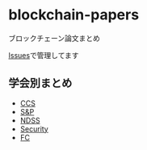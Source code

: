# blockchain-papers

ブロックチェーン論文まとめ

[Issues](https://github.com/minaminao/blockchain-papers/issues?q=is%3Aissue+is%3Aopen+sort%3Aupdated-desc)で管理してます

## 学会別まとめ
- [CCS](https://github.com/minaminao/blockchain-papers/projects/1)
- [S&P](https://github.com/minaminao/blockchain-papers/projects/2)
- [NDSS](https://github.com/minaminao/blockchain-papers/projects/3)
- [Security](https://github.com/minaminao/blockchain-papers/projects/4)
- [FC](https://github.com/minaminao/blockchain-papers/projects/5)
